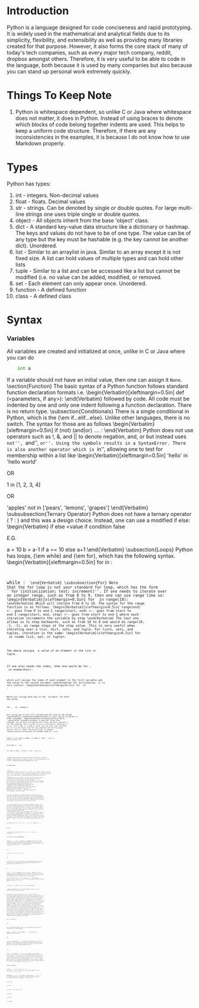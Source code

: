 # Introduction
Python is a language designed for code conciseness and rapid prototyping. It is widely used in the mathematical and analytical fields due to its simplicity, flexibility, and extensibility as well as providing many libraries created for that purpose. However, it also forms the core stack of many of today's tech companies, such as every major tech company, reddit, dropbox amongst others. Therefore, it is very useful to be able to code in the language, both because it is used by many companies but also because you can stand up personal work extremely quickly.
# Things To Keep Note
1. Python is whitespace dependent, so unlike C or Java where whitespace does not matter, it does in Python. Instead of using braces to denote which blocks of code belong together indents are used. This helps to keep a uniform code structure. Therefore, if there are any inconsistencies in the examples, it is because I do not know how to use Markdown properly. 

# Types
Python has types:

1. int - integers. Non-decimal values
2. float - floats. Decimal values
3. str - strings. Can be denoted by single or double quotes. For large multi-line strings one uses triple single or double quotes.
4. object - All objects inherit from the base 'object' class.
5. dict - A standard key-value data structure like a dictionary or hashmap. The keys and values do not have to be of one type. The value can be of any type but the key must be hashable (e.g. the key cannot be another dict). Unordered.
6. list - Similar to an arraylist in java. Similar to an array except it is not fixed size. A list can hold values of multiple types and can hold other lists
7. tuple - Similar to a list and can be accessed like a list but cannot be modified (i.e. no value can be added, modified, or removed.
8. set - Each element can only appear once. Unordered.
9. function - A defined function
10. class - A defined class

# Syntax
### Variables
All variables are created and initialized at once, unlike in C or Java where you can do
```python
	int a
```
If a variable should not have an initial value, then one can assign it `None`.
\section{Function}
The basic syntax of a Python function follows standard function declaration formats i.e.
\begin{Verbatim}[xleftmargin=0.5in]
def <function name>(<parameters, if any>):
\end{Verbatim}
followed by code. All code must be indented by one and only one indent following a function declaration. There is no return type.
\subsection{Conditionals}
There is a single conditional in Python, which is the {\em if...elif...else}. Unlike other languages, there is no switch. The syntax
for those are as follows \begin{Verbatim}[xleftmargin=0.5in]
if (not) <condition> (and|or) <condition> .... :
\end{Verbatim}
Python does not use operators such as !, \&, and || to denote negation, and, or but instead uses ``not'', ``and'', ``or''. Using the
symbols results in a SyntaxError. There is also another operator which is ``in'', allowing one to test for membership within a list like \begin{Verbatim}[xleftmargin=0.5in]
'hello' in 'hello world'

OR

1 in [1, 2, 3, 4]

OR

'apples' not in ['pears', 'lemons', 'grapes']
\end{Verbatim}
\subsubsection{Ternary Operator}
Python does not have a ternary operator (<condition> ? <execute if true> : <execute if false>) and this was a design choice.
Instead, one can use a modified if else:
\begin{Verbatim}
<value if condition true> if <condition> else <value if condition false

E.G.

a = 10
b = a-1 if a == 10 else a+1
\end{Verbatim}
\subsection{Loops}
Python has loops, {\em while} and {\em for}, which has the following syntax.
\begin{Verbatim}[xleftmargin=0.5in]
for <variables> in <collection>:
	<code>
    
while <conditions>:
	<code>
\end{Verbatim}
\subsubsection{For}
Note that the for loop is not your standard for loop, which has the form ``for (initialization; test; increment)''. If one needs to
iterate over an integer range, such as from 0 to 9, then one can use range like so:
\begin{Verbatim}[xleftmargin=0.5in]
for <variable> in range(10):
	<code>
\end{Verbatim}
Which will iterate from 0 to 10. The syntax for the range function is as follows:
\begin{Verbatim}[xleftmargin=0.5in]
range(end) <-- goes from 0 to end-1
range(start, end) <-- goes from start to end-1
range(start, end, step) <-- goes from start to end-1 where
	each iteration increments the variable by step
\end{Verbatim}
The last one allows us to step backwards, such as from 10 to 0 one would do range(10, -1, -1), as range stops at the stop value.
This is very useful when iterating over a list, dict, sets, and tuple. For lists, sets, and tuples, iteration is the same:
\begin{Verbatim}[xleftmargin=0.5in]
for <variable> in <some list, set, or tuple>:
	<code>
    
The above assigns <variable> a value of an element in the list or tuple.

If one also needs the index, then one would do
for <index-variable>, <value-variable> in enumerate(<some-list-set-or-tuple>):
	<code>
    
which will assign the index of each element to
the first variable and the value to the second variable
\end{Verbatim}
For dictionaries, it is very similar:
\begin{Verbatim}[xleftmargin=0.5in]
for <key> in <some-dict>:
	<code>
    
Which will assign each key to the <key> variable.
For both key-value,

for <key>, <value> in <some-dict>.items():
	<code>
    
Will assign key to the first variable and the value to the second.
\end{Verbatim}
\subsubsection{While}
While is very similar to whiles in other languages.
\begin{Verbatim}[xleftmargin=0.5in]
while <conditions>:
	<code>
\end{Verbatim}
\subsubsection{Notes}
In addition, unlike other languages, for and while also take an else clause, which will execute if the loop completes. This is
useful if one is searching for something in a list, like a name. If a name is found, then one would stop searching but if it
is not found, then the loop completes and the else would execute. This is cleaner than using a flag, for example
\begin{Verbatim}[xleftmargin=0.5in]
WITHOUT USING for...else

found = 0
for name in names:
	if name == 'John':
    	<code>
        found = 1
        break
if found == 0:
	<name not found code>
<other code>

WITH USING for...else

for name in names:
	if name == 'John':
    	<code>
        break
else:
	<name not found code>
<other code>

\end{Verbatim}
\subsection{Classes}
Python is an object-oriented language, meaning that it supports classes. Class declarations are as follows:
\begin{Verbatim}[xleftmargin=0.5in]
class <class name>:
	<functions>
    
IF INHERITING:

class <class name>(<classes inherited from>):
	<functions>
\end{Verbatim}
The constructor for a class is a special function called the \_\_init\_\_ function, which is empty by default. All instance functions
follow the same pattern:
\begin{Verbatim}[xleftmargin=.5in]
def <function name>(<self-reference-variable>, <variables>):
	<code>
\end{Verbatim}
The self-reference variable allows the instance function to reference the instance itself, allowing the function to access
instance functions and variables (e.g. self.variable or self.function()). If one is making a static function (or static method, as it is so called in Python), one not need
the self-reference-variable and also append the @classmethod decorator, e.g.
\begin{Verbatim}[xleftmargin=.5in]
@classmethod
def <function-name>(<variables):
	<code
\end{Verbatim}
Creating an instance of a class is just like any other OOP language:
\begin{Verbatim}[xleftmargin=.5in]
class A:
	def __init__(self, value):
    	self.value = value
    def increment(self):
    	self.value += 1
    def get_increment(self):
    	self.increment()
        return self.value
        
a = A(10)
\end{Verbatim}
\subsubsection{Notes}
Java does not allow inheriting from multiple classes as that runs into the diamond problem, which is if a class C inherits from
classes A and B and they each have a foo() function inside with the same method signature, which one do you run? Python solves
this by using the order of inheritence so if one did class C(A,B) it would check A for foo() then B for foo().

\section{Programming Constructs}
\subsection{Lambdas}
Sometimes there is something that can be done by a function but it is a single line, or one is in a situation where there is
a function that requires another function as an argument but it is only a single-line function. At this point, one would use
a lambda, which can be thought of as an anonymous function:
\begin{verbatim}
lambda <variables>: <expression>
\end{verbatim}
The value of <expression> is returned from the function (if it does not return anything, for example if it is a print statement,
it returns None). Lambdas can also be assigned to variables as well.
\subsection{Comprehensions}
One of Python's most powerful tools is its ability to perform comprehensions. These are very useful when one wishes to produce
a list from a dataset. For example, let us make a list of the squares of numbers from 0 to 9.
\begin{Verbatim}[xleftmargin=.5in]
IN C99:

int squares[10];
int i;
for (i = 0; i < 10; i++) {
	squares[i] = i * i;
}

IN JAVA

int[] squares = new int[10];
for (int i = 0; i < 10; i++) {
	squares[i] = i * i;
}

IN PYTHON WITH LIST COMPREHENSIONS

squares = [i * i for i in range(10)]
\end{Verbatim}
While a trivial example, list comprehensions allows programmers to shrink code that would take multiple lines into a single expression. The most basic form of the list comprehension is:
\begin{verbatim}
[<expression with variable> for <variable> in <collection>]

e.g.

[foo(i) for i in [1, 2, 3, 4, 5]]

OR

[(k,v) for k,v in dictionary.items()]
\end{verbatim}
One can also do some basic filtering in these comprehensions
\begin{verbatim}
a = [<expression w/ variable> for <variable> in <collection> if <condition>]

E.G.

a = [i * i for i in range(10) if i % 2 == 0]
	^-- generate list of squares for positive numbers only
\end{verbatim}
One can also nest list comprehensions
\begin{verbatim}
sent = "This is a sentence with words"
sent_long_words_only = [word for word in [word.lower() \
	for word in sent.split(' ')] if len(word) > 4]
\end{verbatim}
However, this is not only for lists. This can be used for dicts as well:
\begin{verbatim}
{<key>: <value> for <variables> in <collection>}
E.G.

some_dict = {k: foo(k) for k in a_list}
\end{verbatim}

\subsection{Useful built-in functions}
Python provided a lot of useful built-in functions as well.

{\bf map} The {\em map} function is very useful in taking a collection and apply a given function to it. This is very similar
to a list comprehension however map is lazy unlike comprehensions which are eager. Sometimes, we might not need an entire list
at once but small chunks or even a single element of it, do some work on it, and go on to the next small segment. With a list
comprehension, all the data is always stored in memory which, if we are dealing with a lot of data, may not be the best thing
for us to do. With a map, only when we need that particular segment of the list is the data actually processed. For example,
if we have a list of names and want to pull the accounts associated with the names and send some notices, if there is a lot
of data per individual then it would be very expensive memory-wise to store all of that in a list. Instead, with a map, we can
pull data for a single name, process it, and then go on to the next one, which allows us to save space as we are storing a single
user's data at a time. This also comes with the drawback that we cannot reference a previous value in the map as it can be thought
of as removed from memory. However, if one uses a map and then wants to convert it to a list, then one can just apply the list()
function to the map and it will generate the list.
\begin{Verbatim}[xleftmargin=.5in]
SYNTAX

map(<function name or lambda>, collection)

E.G.

def send_notices(username):
	data = get_large_data(username)
    return send_notices_if_condition(data)
    
names = ['John Doe', 'Jane Hathaway', ... ]
notices_sent = map(send_notices, names)

OR

squares = map(lambda i: i * i, range(10))
\end{Verbatim}
{\bf filter} The {\em filter} function does what it sounds like it does: filters through a collection based on a specific criteria.
The function given must return a boolean.
\begin{verbatim}
filter(<test function>, <collection>)

e.g.

evens = filter(lambda i: i % 2 == 0, range(100))
\end{verbatim}
filter is lazy as well.
{\bf sorted} The {\em sorted} function sorts a list. However, it is destructive, as in it modifies the original list. Given a simple
list like an array of integers it will sort it how one expects it to (unlike Javascript). However, if it is a list of tuples and one
wishes to sort by the second element, then one needs to give a key function, which specifies which element to sort by
\begin{verbatim}
a = [1, 11, 3, 4]
sorted(a)
a is now [1, 3, 4, 11]

WITH KEY FUNCTION

sorted(<collection>, <key function>)
a = [(3,2), (1,1), (4, -1)]
sorted(a) <--- [(1,1), (3,2), (4,-1)]
sorted(a, lambda k: k[1]) <--- [(4,-1), (1,1), (3,2)]

REVERSING
a = [4, 2, 3, 1]
sorted(a, reversed=True) <--- [4, 3, 2, 1]
\end{verbatim}
{\bf reversed} - Reverse an existing ordered collection (like a list). However, it is also lazy.

{\bf zip}

{\bf len}

{\bf dict, list, tuple, set}

{\bf open}

{\bf dir}

{\bf super}
<!--stackedit_data:
eyJoaXN0b3J5IjpbODU0NjM5NDE0LC0xNDgwNTg3OTEsNDE1Nj
g4Mzk5XX0=
-->